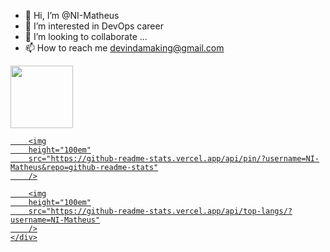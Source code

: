 - 👋 Hi, I’m @NI-Matheus
- 👀 I’m interested in DevOps career
- 💞️ I’m looking to collaborate ...
- 📫 How to reach me devindamaking@gmail.com

<html>
    <div>
        <a href="https://github.com/NI-Matheus">
        <img
        height="100em"
        src="https://github-readme-stats.vercel.app/api?username=NI-Matheus&count_private=true&show_icons=true&theme=transparent"
        />

        <img
        height="100em"
        src="https://github-readme-stats.vercel.app/api/pin/?username=NI-Matheus&repo=github-readme-stats"
        />

        <img
        height="100em"
        src="https://github-readme-stats.vercel.app/api/top-langs/?username=NI-Matheus"
        />
    </div>

</html>
